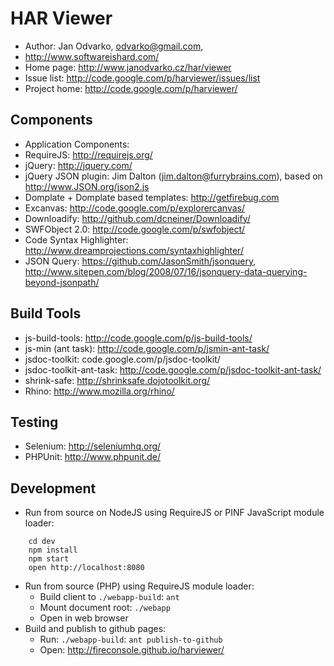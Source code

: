 HAR Viewer
==========

* Author: Jan Odvarko, odvarko@gmail.com,
* http://www.softwareishard.com/
* Home page: http://www.janodvarko.cz/har/viewer
* Issue list: http://code.google.com/p/harviewer/issues/list
* Project home: http://code.google.com/p/harviewer/

Components
----------
* Application Components:
* RequireJS: http://requirejs.org/
* jQuery: http://jquery.com/
* jQuery JSON plugin: Jim Dalton (jim.dalton@furrybrains.com), based on http://www.JSON.org/json2.js
* Domplate + Domplate based templates: http://getfirebug.com
* Excanvas: http://code.google.com/p/explorercanvas/
* Downloadify: http://github.com/dcneiner/Downloadify/
* SWFObject 2.0: http://code.google.com/p/swfobject/
* Code Syntax Highlighter: http://www.dreamprojections.com/syntaxhighlighter/
* JSON Query: https://github.com/JasonSmith/jsonquery, http://www.sitepen.com/blog/2008/07/16/jsonquery-data-querying-beyond-jsonpath/

Build Tools
-----------
* js-build-tools: http://code.google.com/p/js-build-tools/
* js-min (ant task): http://code.google.com/p/jsmin-ant-task/
* jsdoc-toolkit: code.google.com/p/jsdoc-toolkit/
* jsdoc-toolkit-ant-task: http://code.google.com/p/jsdoc-toolkit-ant-task/
* shrink-safe: http://shrinksafe.dojotoolkit.org/
* Rhino: http://www.mozilla.org/rhino/

Testing
-------
* Selenium: http://seleniumhq.org/
* PHPUnit: http://www.phpunit.de/

Development
-----------
* Run from source on NodeJS using RequireJS or PINF JavaScript module loader:
````
    cd dev
    npm install
    npm start
    open http://localhost:8080
````
* Run from source (PHP) using RequireJS module loader:
  * Build client to `./webapp-build`: `ant`
  * Mount document root: `./webapp`
  * Open in web browser
* Build and publish to github pages:
  * Run: `./webapp-build`: `ant publish-to-github`
  * Open: http://fireconsole.github.io/harviewer/
